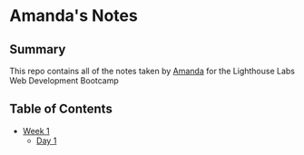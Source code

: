 # Amanda's Notes

## Summary

This repo contains all of the notes taken by [Amanda](https://github.com/ashalansky) for the Lighthouse Labs Web Development Bootcamp

## Table of Contents

* [Week 1](/Week_1)
  * [Day 1](/Week_1/Day_1)
    